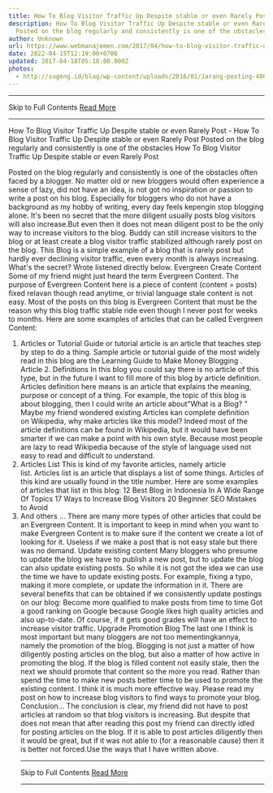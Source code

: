 ```yaml
---
title: How To Blog Visitor Traffic Up Despite stable or even Rarely Post
description: How To Blog Visitor Traffic Up Despite stable or even Rarely Post
  Posted on the blog regularly and consistently is one of the obstacles
author: Unknown
url: https://www.webmanajemen.com/2017/04/how-to-blog-visitor-traffic-up-despite.html
date: 2022-04-15T12:19:00+0700
updated: 2017-04-18T05:18:00.000Z
photos:
  - http://sugeng.id/blog/wp-content/uploads/2016/01/Jarang-posting-400x336.png
---
```


<hr/> Skip to Full Contents <a href="https://www.webmanajemen.com/2017/04/how-to-blog-visitor-traffic-up-despite.html" rel="follow" class="button" id="read-more">Read More</a> <hr/> How To Blog Visitor Traffic Up Despite stable or even Rarely Post - How To Blog Visitor Traffic Up Despite stable or even Rarely Post Posted on the blog regularly and consistently is one of the obstacles How To Blog Visitor Traffic Up Despite stable or even Rarely Post


Posted on the blog regularly and consistently is one of the obstacles often faced by a blogger.
No matter old or new bloggers would often experience a sense of lazy, did not have an idea, is not got no inspiration or passion to write a post on his blog.
Especially for bloggers who do not have a background as my hobby of writing, every day feels kepengin stop blogging alone.
It's been no secret that the more diligent usually posts blog visitors will also increase.But even then it does not mean diligent post to be the only way to increase visitors to the blog.
Buddy can still increase visitors to the blog or at least create a blog visitor traffic stabilized although rarely post on the blog.
This Blog is a simple example of a blog that is rarely post but hardly ever declining visitor traffic, even every month is always increasing.
What's the secret?
Wrote listened directly below.
Evergreen Create Content
Some of my friend might just heard the term Evergreen Content. The purpose of Evergreen Content here is a piece of content (content = posts) fixed relavan though read anytime, or trivial language stale content is not easy.
Most of the posts on this blog is Evergreen Content that must be the reason why this blog traffic stable ride even though I never post for weeks to months.
Here are some examples of articles that can be called Evergreen Content:
1. Articles or Tutorial
Guide or tutorial article is an article that teaches step by step to do a thing.
Sample article or tutorial guide of the most widely read in this blog are the Learning Guide to Make Money Blogging .
Article 2. Definitions
In this blog you could say there is no article of this type, but in the future I want to fill more of this blog by article definition.
Articles definition here means is an article that explains the meaning, purpose or concept of a thing.
For example, the topic of this blog is about blogging, then I could write an article about"What is a Blog? "
Maybe my friend wondered existing Articles kan complete definition on Wikipedia, why make articles like this model?
Indeed most of the article definitions can be found in Wikipedia, but it would have been smarter if we can make a point with his own style.
Because most people are lazy to read Wikipedia because of the style of language used not easy to read and difficult to understand.
3. Articles List
This is kind of my favorite articles, namely article list. Articles list is an article that displays a list of some things. Articles of this kind are usually found in the title number.
Here are some examples of articles that list in this blog:
12 Best Blog in Indonesia In A Wide Range Of Topics
17 Ways to Increase Blog Visitors
20 Beginner SEO Mistakes to Avoid
4. And others ...
There are many more types of other articles that could be an Evergreen Content.
It is important to keep in mind when you want to make Evergreen Content is to make sure if the content we create a lot of looking for it.
Useless if we make a post that is not easy stale but there was no demand.
Update existing content
Many bloggers who presume to update the blog we have to publish a new post, but to update the blog can also update existing posts.
So while it is not got the idea we can use the time we have to update existing posts. For example, fixing a typo, making it more complete, or update the information in it.
There are several benefits that can be obtained if we consistently update postings on our blog:
Become more qualified to make posts from time to time
Got a good ranking on Google because Google likes high quality articles and also up-to-date.
Of course, if it gets good grades will have an effect to increase visitor traffic.
Upgrade Promotion Blog
The last one I think is most important but many bloggers are not too mementingkannya, namely the promotion of the blog.
Blogging is not just a matter of how diligently posting articles on the blog, but also a matter of how active in promoting the blog.
If the blog is filled content not easily stale, then the next we should promote that content so the more you read.
Rather than spend the time to make new posts better time to be used to promote the existing content. I think it is much more effective way.
Please read my post on how to increase blog visitors to find ways to promote your blog.
Conclusion…
The conclusion is clear, my friend did not have to post articles at random so that blog visitors is increasing. But despite that does not mean that after reading this post my friend can directly idled for posting articles on the blog.
If it is able to post articles diligently then it would be great, but if it was not able to (for a reasonable cause) then it is better not forced.Use the ways that I have written above. <hr/> Skip to Full Contents <a href="https://www.webmanajemen.com/2017/04/how-to-blog-visitor-traffic-up-despite.html" rel="follow" class="button" id="read-more">Read More</a> <hr/>